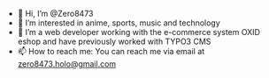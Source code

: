 - 👋 Hi, I’m @Zero8473
- 👀 I’m interested in anime, sports, music and technology
- 🌱 I’m a web developer working with the e-commerce system OXID eshop and have previously worked with TYPO3 CMS
- 📫 How to reach me: You can reach me via email at zero8473.holo@gmail.com

<!---
Zero8473/Zero8473 is a ✨ special ✨ repository because its `README.md` (this file) appears on your GitHub profile.
You can click the Preview link to take a look at your changes.
--->
